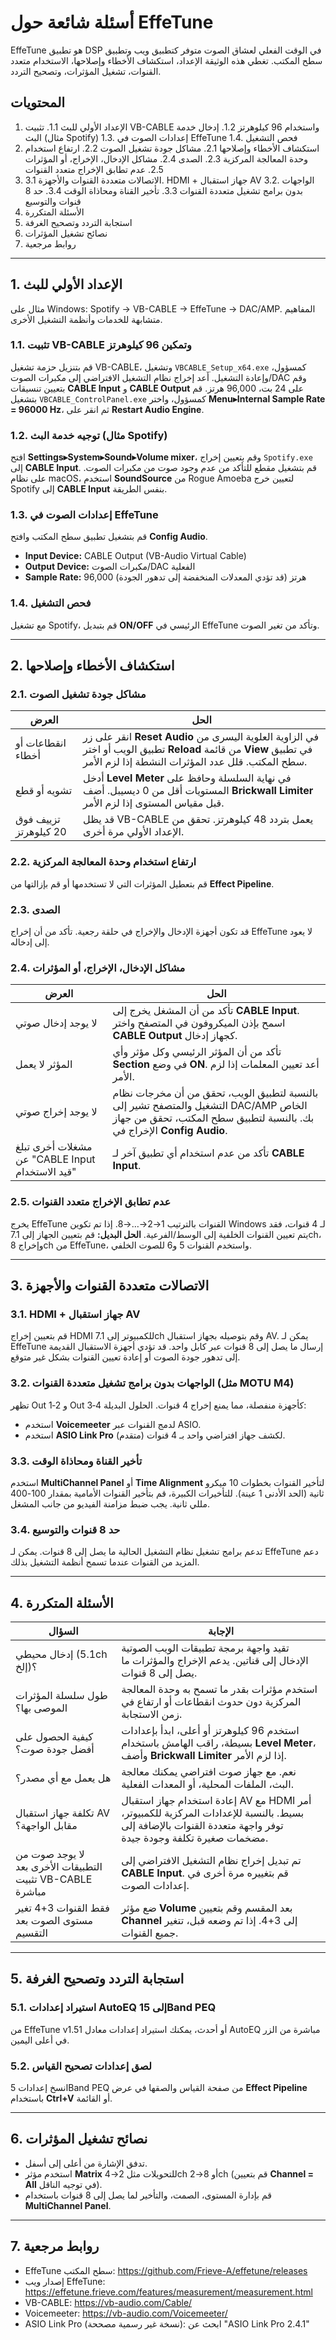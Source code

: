 # أسئلة شائعة حول EffeTune

EffeTune هو تطبيق DSP في الوقت الفعلي لعشاق الصوت متوفر كتطبيق ويب وتطبيق سطح المكتب. تغطي هذه الوثيقة الإعداد، استكشاف الأخطاء وإصلاحها، الاستخدام متعدد القنوات، تشغيل المؤثرات، وتصحيح التردد.

## المحتويات
1. الإعداد الأولي للبث
   1.1. تثبيت VB-CABLE واستخدام 96 كيلوهرتز
   1.2. إدخال خدمة البث (مثال Spotify)
   1.3. إعدادات الصوت في EffeTune
   1.4. فحص التشغيل
2. استكشاف الأخطاء وإصلاحها
   2.1. مشاكل جودة تشغيل الصوت
   2.2. ارتفاع استخدام وحدة المعالجة المركزية
   2.3. الصدى
   2.4. مشاكل الإدخال، الإخراج، أو المؤثرات
   2.5. عدم تطابق الإخراج متعدد القنوات
3. الاتصالات متعددة القنوات والأجهزة
   3.1. HDMI + جهاز استقبال AV
   3.2. الواجهات بدون برامج تشغيل متعددة القنوات
   3.3. تأخير القناة ومحاذاة الوقت
   3.4. حد 8 قنوات والتوسيع
4. الأسئلة المتكررة
5. استجابة التردد وتصحيح الغرفة
6. نصائح تشغيل المؤثرات
7. روابط مرجعية

---

## 1. الإعداد الأولي للبث

مثال على Windows: Spotify → VB-CABLE → EffeTune → DAC/AMP. المفاهيم متشابهة للخدمات وأنظمة التشغيل الأخرى.

### 1.1. تثبيت VB-CABLE وتمكين 96 كيلوهرتز
قم بتنزيل حزمة تشغيل VB-CABLE، وتشغيل `VBCABLE_Setup_x64.exe` كمسؤول، وإعادة التشغيل. أعد إخراج نظام التشغيل الافتراضي إلى مكبرات الصوت/DAC وقم بتعيين تنسيقات **CABLE Input** و **CABLE Output** على 24 بت، 96,000 هرتز. قم بتشغيل `VBCABLE_ControlPanel.exe` كمسؤول، واختر **Menu▸Internal Sample Rate = 96000 Hz**، ثم انقر على **Restart Audio Engine**.

### 1.2. توجيه خدمة البث (مثال Spotify)
افتح **Settings▸System▸Sound▸Volume mixer**، وقم بتعيين إخراج `Spotify.exe` إلى **CABLE Input**. قم بتشغيل مقطع للتأكد من عدم وجود صوت من مكبرات الصوت.
على نظام macOS، استخدم **SoundSource** من Rogue Amoeba لتعيين خرج Spotify إلى **CABLE Input** بنفس الطريقة.

### 1.3. إعدادات الصوت في EffeTune
قم بتشغيل تطبيق سطح المكتب وافتح **Config Audio**.
- **Input Device:** CABLE Output (VB-Audio Virtual Cable)
- **Output Device:** مكبرات الصوت/DAC الفعلية
- **Sample Rate:** 96,000 هرتز (قد تؤدي المعدلات المنخفضة إلى تدهور الجودة)

### 1.4. فحص التشغيل
مع تشغيل Spotify، قم بتبديل **ON/OFF** الرئيسي في EffeTune وتأكد من تغير الصوت.

---

## 2. استكشاف الأخطاء وإصلاحها

### 2.1. مشاكل جودة تشغيل الصوت
| العرض | الحل |
| ------ | ------ |
| انقطاعات أو أخطاء | انقر على زر **Reset Audio** في الزاوية العلوية اليسرى من تطبيق الويب أو اختر **Reload** من قائمة **View** في تطبيق سطح المكتب. قلل عدد المؤثرات النشطة إذا لزم الأمر. |
| تشويه أو قطع | أدخل **Level Meter** في نهاية السلسلة وحافظ على المستويات أقل من 0 ديسيبل. أضف **Brickwall Limiter** قبل مقياس المستوى إذا لزم الأمر. |
| تزييف فوق 20 كيلوهرتز | قد يظل VB-CABLE يعمل بتردد 48 كيلوهرتز. تحقق من الإعداد الأولي مرة أخرى. |

### 2.2. ارتفاع استخدام وحدة المعالجة المركزية
قم بتعطيل المؤثرات التي لا تستخدمها أو قم بإزالتها من **Effect Pipeline**.

### 2.3. الصدى
قد تكون أجهزة الإدخال والإخراج في حلقة رجعية. تأكد من أن إخراج EffeTune لا يعود إلى إدخاله.

### 2.4. مشاكل الإدخال، الإخراج، أو المؤثرات
| العرض | الحل |
| ------ | ------ |
| لا يوجد إدخال صوتي | تأكد من أن المشغل يخرج إلى **CABLE Input**. اسمح بإذن الميكروفون في المتصفح واختر **CABLE Output** كجهاز إدخال. |
| المؤثر لا يعمل | تأكد من أن المؤثر الرئيسي وكل مؤثر وأي **Section** في وضع **ON**. أعد تعيين المعلمات إذا لزم الأمر. |
| لا يوجد إخراج صوتي | بالنسبة لتطبيق الويب، تحقق من أن مخرجات نظام التشغيل والمتصفح تشير إلى DAC/AMP الخاص بك. بالنسبة لتطبيق سطح المكتب، تحقق من جهاز الإخراج في **Config Audio**. |
| مشغلات أخرى تبلغ عن "CABLE Input قيد الاستخدام" | تأكد من عدم استخدام أي تطبيق آخر لـ **CABLE Input**. |

### 2.5. عدم تطابق الإخراج متعدد القنوات
يخرج EffeTune القنوات بالترتيب 1→2→…→8. إذا تم تكوين Windows لـ 4 قنوات، فقد يتم تعيين القنوات الخلفية إلى الوسط/الفرعية. **الحل البديل:** قم بتعيين الجهاز إلى 7.1ch، وإخراج 8ch من EffeTune، واستخدم القنوات 5 و6 للصوت الخلفي.

---

## 3. الاتصالات متعددة القنوات والأجهزة

### 3.1. HDMI + جهاز استقبال AV
قم بتعيين إخراج HDMI للكمبيوتر إلى 7.1ch وقم بتوصيله بجهاز استقبال AV. يمكن لـ EffeTune إرسال ما يصل إلى 8 قنوات عبر كابل واحد. قد تؤدي أجهزة الاستقبال القديمة إلى تدهور جودة الصوت أو إعادة تعيين القنوات بشكل غير متوقع.

### 3.2. الواجهات بدون برامج تشغيل متعددة القنوات (مثل MOTU M4)
تظهر Out 1‑2 و Out 3‑4 كأجهزة منفصلة، مما يمنع إخراج 4 قنوات. الحلول البديلة:
- استخدم **Voicemeeter** لدمج القنوات عبر ASIO.
- استخدم **ASIO Link Pro** لكشف جهاز افتراضي واحد بـ 4 قنوات (متقدم).

### 3.3. تأخير القناة ومحاذاة الوقت
استخدم **MultiChannel Panel** أو **Time Alignment** لتأخير القنوات بخطوات 10 ميكرو ثانية (الحد الأدنى 1 عينة). للتأخيرات الكبيرة، قم بتأخير القنوات الأمامية بمقدار 100-400 مللي ثانية. يجب ضبط مزامنة الفيديو من جانب المشغل.

### 3.4. حد 8 قنوات والتوسيع
تدعم برامج تشغيل نظام التشغيل الحالية ما يصل إلى 8 قنوات. يمكن لـ EffeTune دعم المزيد من القنوات عندما تسمح أنظمة التشغيل بذلك.

---

## 4. الأسئلة المتكررة

| السؤال | الإجابة |
| ------ | ------ |
| إدخال محيطي (5.1ch إلخ)؟ | تقيد واجهة برمجة تطبيقات الويب الصوتية الإدخال إلى قناتين. يدعم الإخراج والمؤثرات ما يصل إلى 8 قنوات. |
| طول سلسلة المؤثرات الموصى بها؟ | استخدم مؤثرات بقدر ما تسمح به وحدة المعالجة المركزية دون حدوث انقطاعات أو ارتفاع في زمن الاستجابة. |
| كيفية الحصول على أفضل جودة صوت؟ | استخدم 96 كيلوهرتز أو أعلى، ابدأ بإعدادات بسيطة، راقب الهامش باستخدام **Level Meter**، وأضف **Brickwall Limiter** إذا لزم الأمر. |
| هل يعمل مع أي مصدر؟ | نعم. مع جهاز صوت افتراضي يمكنك معالجة البث، الملفات المحلية، أو المعدات الفعلية. |
| تكلفة جهاز استقبال AV مقابل الواجهة؟ | إعادة استخدام جهاز استقبال AV مع HDMI أمر بسيط. بالنسبة للإعدادات المركزية للكمبيوتر، توفر واجهة متعددة القنوات بالإضافة إلى مضخمات صغيرة تكلفة وجودة جيدة. |
| لا يوجد صوت من التطبيقات الأخرى بعد تثبيت VB-CABLE مباشرة | تم تبديل إخراج نظام التشغيل الافتراضي إلى **CABLE Input**. قم بتغييره مرة أخرى في إعدادات الصوت. |
| فقط القنوات 3+4 تغير مستوى الصوت بعد التقسيم | ضع مؤثر **Volume** بعد المقسم وقم بتعيين **Channel** إلى 3+4. إذا تم وضعه قبل، تتغير جميع القنوات. |

---

## 5. استجابة التردد وتصحيح الغرفة

### 5.1. استيراد إعدادات AutoEQ إلى 15Band PEQ
من EffeTune v1.51 أو أحدث، يمكنك استيراد إعدادات معادل AutoEQ مباشرة من الزر في أعلى اليمين.

### 5.2. لصق إعدادات تصحيح القياس
انسخ إعدادات 5Band PEQ من صفحة القياس والصقها في عرض **Effect Pipeline** باستخدام **Ctrl+V** أو القائمة.

---

## 6. نصائح تشغيل المؤثرات
* تدفق الإشارة من أعلى إلى أسفل.
* استخدم مؤثر **Matrix** للتحويلات مثل 2→4ch أو 8→2ch (قم بتعيين **Channel = All** في توجيه الناقل).
* قم بإدارة المستوى، الصمت، والتأخير لما يصل إلى 8 قنوات باستخدام **MultiChannel Panel**.

---

## 7. روابط مرجعية
* EffeTune سطح المكتب: <https://github.com/Frieve-A/effetune/releases>
* إصدار ويب EffeTune: <https://effetune.frieve.com/features/measurement/measurement.html>
* VB-CABLE: <https://vb-audio.com/Cable/>
* Voicemeeter: <https://vb-audio.com/Voicemeeter/>
* ASIO Link Pro (نسخة غير رسمية مصححة): ابحث عن "ASIO Link Pro 2.4.1"
